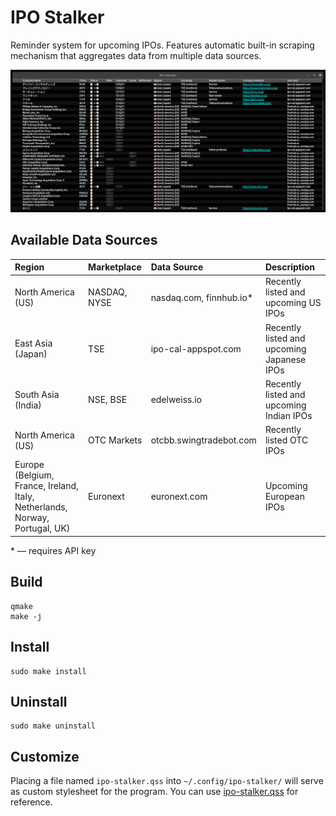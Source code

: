 # IPO Stalker

Reminder system for upcoming IPOs.  Features automatic built-in scraping mechanism that aggregates data from multiple data sources.

[![screenshot](assets/screenshot.png)](assets/screenshot.png)

## Available Data Sources

| Region                      | Marketplace  | Data Source             | Description                                |
|:----------------------------|:-------------|:------------------------|:-------------------------------------------|
| North America (US)          | NASDAQ, NYSE | nasdaq.com, finnhub.io* | Recently listed and upcoming US IPOs       |
| East Asia (Japan)           | TSE          | ipo-cal-appspot.com     | Recently listed and upcoming Japanese IPOs |
| South Asia (India)          | NSE, BSE     | edelweiss.io            | Recently listed and upcoming Indian IPOs   |
| North America (US)          | OTC Markets  | otcbb.swingtradebot.com | Recently listed OTC IPOs                   |
| Europe (Belgium, France, Ireland, Italy, Netherlands, Norway, Portugal, UK) | Euronext     | euronext.com            | Upcoming European IPOs                     |

\* — requires API key

## Build

    qmake
    make -j


## Install

    sudo make install


## Uninstall

    sudo make uninstall


## Customize

Placing a file named `ipo-stalker.qss` into `~/.config/ipo-stalker/` will serve as custom stylesheet for the program.
You can use [ipo-stalker.qss](res/stylesheets/ipo-stalker.qss) for reference.
